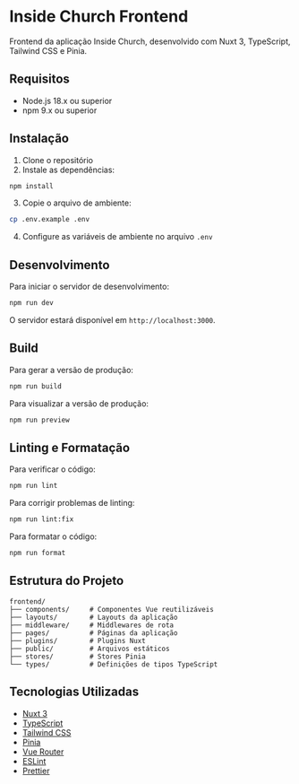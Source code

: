 # Inside Church Frontend

Frontend da aplicação Inside Church, desenvolvido com Nuxt 3, TypeScript, Tailwind CSS e Pinia.

## Requisitos

- Node.js 18.x ou superior
- npm 9.x ou superior

## Instalação

1. Clone o repositório
2. Instale as dependências:

```bash
npm install
```

3. Copie o arquivo de ambiente:

```bash
cp .env.example .env
```

4. Configure as variáveis de ambiente no arquivo `.env`

## Desenvolvimento

Para iniciar o servidor de desenvolvimento:

```bash
npm run dev
```

O servidor estará disponível em `http://localhost:3000`.

## Build

Para gerar a versão de produção:

```bash
npm run build
```

Para visualizar a versão de produção:

```bash
npm run preview
```

## Linting e Formatação

Para verificar o código:

```bash
npm run lint
```

Para corrigir problemas de linting:

```bash
npm run lint:fix
```

Para formatar o código:

```bash
npm run format
```

## Estrutura do Projeto

```
frontend/
├── components/     # Componentes Vue reutilizáveis
├── layouts/        # Layouts da aplicação
├── middleware/     # Middlewares de rota
├── pages/          # Páginas da aplicação
├── plugins/        # Plugins Nuxt
├── public/         # Arquivos estáticos
├── stores/         # Stores Pinia
└── types/          # Definições de tipos TypeScript
```

## Tecnologias Utilizadas

- [Nuxt 3](https://nuxt.com/)
- [TypeScript](https://www.typescriptlang.org/)
- [Tailwind CSS](https://tailwindcss.com/)
- [Pinia](https://pinia.vuejs.org/)
- [Vue Router](https://router.vuejs.org/)
- [ESLint](https://eslint.org/)
- [Prettier](https://prettier.io/)
